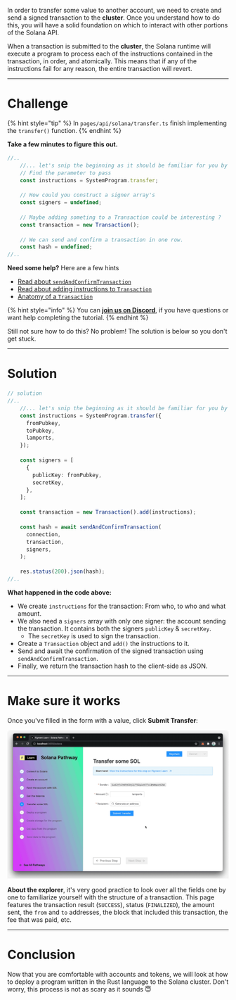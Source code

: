 In order to transfer some value to another account, we need to create and send a signed transaction to the **cluster**. Once you understand how to do this, you will have a solid foundation on which to interact with other portions of the Solana API.

When a transaction is submitted to the **cluster**, the Solana runtime will execute a program to process each of the instructions contained in the transaction, in order, and atomically. This means that if any of the instructions fail for any reason, the entire transaction will revert. 

----------------------------------

# Challenge

{% hint style="tip" %}
In `pages/api/solana/transfer.ts` finish implementing the `transfer()` function.
{% endhint %}

**Take a few minutes to figure this out.**

```typescript
//..
    //... let's snip the beginning as it should be familiar for you by now!
    // Find the parameter to pass
    const instructions = SystemProgram.transfer;

    // How could you construct a signer array's
    const signers = undefined;

    // Maybe adding someting to a Transaction could be interesting ?
    const transaction = new Transaction();

    // We can send and confirm a transaction in one row.
    const hash = undefined; 
//..
```

**Need some help?** Here are a few hints
* [Read about `sendAndConfirmTransaction`](https://solana-labs.github.io/solana-web3.js/modules.html#sendAndConfirmTransaction)  
* [Read about adding instructions to `Transaction`](https://solana-labs.github.io/solana-web3.js/classes/Transaction.html#add)  
* [Anatomy of a `Transaction`](https://docs.solana.com/developing/programming-model/transactions)

{% hint style="info" %}
You can [**join us on Discord**](https://figment.io/devchat), if you have questions or want help completing the tutorial.
{% endhint %}

Still not sure how to do this? No problem! The solution is below so you don't get stuck.

----------------------------------

# Solution

```typescript
// solution
//..
    //... let's snip the beginning as it should be familiar for you by now!
    const instructions = SystemProgram.transfer({
      fromPubkey,
      toPubkey,
      lamports,
    });

    const signers = [
      {
        publicKey: fromPubkey,
        secretKey,
      },
    ];

    const transaction = new Transaction().add(instructions);

    const hash = await sendAndConfirmTransaction(
      connection,
      transaction,
      signers,
    );

    res.status(200).json(hash);
//..
```

**What happened in the code above:**
 
* We create `instructions` for the transaction: From who, to who and what amount.
* We also need a `signers` array with only one signer: the account sending the transaction. It contains both the signers `publicKey` & `secretKey`. 
  * The `secretKey` is used to sign the transaction.
* Create a `Transaction` object and `add()` the instructions to it.
* Send and await the confirmation of the signed transaction using `sendAndConfirmTransaction`.
* Finally, we return the transaction hash to the client-side as JSON.

----------------------------------

# Make sure it works

Once you've filled in the form with a value, click **Submit Transfer**: 

![](../assets/solana/solana-transfer.gif)

**About the explorer**, it's very good practice to look over all the fields one by one to familiarize yourself with the structure of a transaction. This page features the transaction result (`SUCCESS`), status (`FINALIZED`), the amount sent, the `from` and `to` addresses, the block that included this transaction, the fee that was paid, etc.

----------------------------------

# Conclusion

Now that you are comfortable with accounts and tokens, we will look at how to deploy a program written in the Rust language to the Solana cluster. Don't worry, this process is not as scary as it sounds 😇
